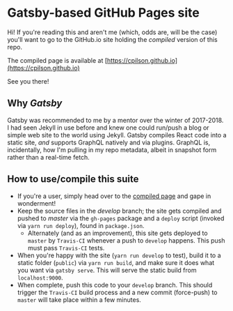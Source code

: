 # Gatsby-based GitHub Pages site

Hi! If you're reading this and aren't me (which, odds are, will be the case) you'll want to go to the GitHub.io site holding the _compiled_ version of this repo.

The compiled page is available at [https://cpilson.github.io](https://cpilson.github.io)

See you there!

## Why _Gatsby_

Gatsby was recommended to me by a mentor over the winter of 2017-2018. I had seen Jekyll in use before and knew one could run/push a blog or simple web site to the world using Jekyll. Gatsby compiles React code into a static site, _and_ supports GraphQL natively and via plugins. GraphQL is, incidentally, how I'm pulling in my repo metadata, albeit in snapshot form rather than a real-time fetch.

## How to use/compile this suite

* If you're a user, simply head over to the [compiled page](https://cpilson.github.io) and gape in wonderment!
* Keep the source files in the _develop_ branch; the site gets compiled and pushed to _master_ via the `gh-pages` package and a `deploy` script (invoked via `yarn run deploy`), found in `package.json`.
  * Alternately (and as an improvement), this site gets deployed to `master` by `Travis-CI` whenever a push to `develop` happens. This push must pass `Travis-CI` tests.
* When you're happy with the site (`yarn run develop` to test), build it to a static folder (`public`) via `yarn run build`, and make sure it does what you want via `gatsby serve`. This will serve the static build from `localhost:9000`. 
* When complete, push this code to your `develop` branch. This should trigger the `Travis-CI` build process and a new commit (force-push) to `master` will take place within a few minutes.